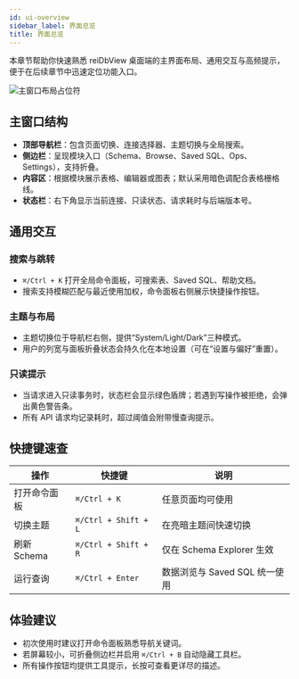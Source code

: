 ```yaml
---
id: ui-overview
sidebar_label: 界面总览
title: 界面总览
---
```


本章节帮助你快速熟悉 reiDbView 桌面端的主界面布局、通用交互与高频提示，便于在后续章节中迅速定位功能入口。

![主窗口布局占位符](/img/placeholders/ui-overview.svg)

## 主窗口结构
- **顶部导航栏**：包含页面切换、连接选择器、主题切换与全局搜索。
- **侧边栏**：呈现模块入口（Schema、Browse、Saved SQL、Ops、Settings），支持折叠。
- **内容区**：根据模块展示表格、编辑器或图表；默认采用暗色调配合表格栅格线。
- **状态栏**：右下角显示当前连接、只读状态、请求耗时与后端版本号。

## 通用交互
### 搜索与跳转
- `⌘/Ctrl + K` 打开全局命令面板，可搜索表、Saved SQL、帮助文档。
- 搜索支持模糊匹配与最近使用加权，命令面板右侧展示快捷操作按钮。

### 主题与布局
- 主题切换位于导航栏右侧，提供“System/Light/Dark”三种模式。
- 用户的列宽与面板折叠状态会持久化在本地设置（可在“设置与偏好”重置）。

### 只读提示
- 当请求进入只读事务时，状态栏会显示绿色盾牌；若遇到写操作被拒绝，会弹出黄色警告条。
- 所有 API 请求均记录耗时，超过阈值会附带慢查询提示。

## 快捷键速查
| 操作 | 快捷键 | 说明 |
| --- | --- | --- |
| 打开命令面板 | `⌘/Ctrl + K` | 任意页面均可使用 |
| 切换主题 | `⌘/Ctrl + Shift + L` | 在亮暗主题间快速切换 |
| 刷新 Schema | `⌘/Ctrl + Shift + R` | 仅在 Schema Explorer 生效 |
| 运行查询 | `⌘/Ctrl + Enter` | 数据浏览与 Saved SQL 统一使用 |

## 体验建议
- 初次使用时建议打开命令面板熟悉导航关键词。
- 若屏幕较小，可折叠侧边栏并启用 `⌘/Ctrl + B` 自动隐藏工具栏。
- 所有操作按钮均提供工具提示，长按可查看更详尽的描述。
